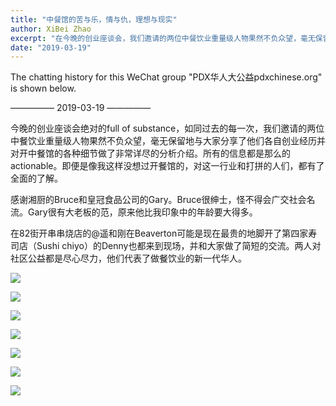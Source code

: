 ```yaml
---
title: "中餐馆的苦与乐，情与仇，理想与现实"
author: XiBei Zhao
excerpt: "在今晚的创业座谈会，我们邀请的两位中餐饮业重量级人物果然不负众望，毫无保留地与大家分享了他们各自创业经历并对开中餐馆的各种细节做了非常详尽的分析介绍。所有的信息都是那么的actionable。即便是像我这样没想过开餐馆的，对这一行业和打拼的人们，都有了全面的了解。"
date: "2019-03-19"
---
```


The chatting history for this WeChat group "PDX华人大公益pdxchinese.org" is shown below.

—————  2019-03-19  —————

今晚的创业座谈会绝对的full of substance，如同过去的每一次，我们邀请的两位中餐饮业重量级人物果然不负众望，毫无保留地与大家分享了他们各自创业经历并对开中餐馆的各种细节做了非常详尽的分析介绍。所有的信息都是那么的actionable。即便是像我这样没想过开餐馆的，对这一行业和打拼的人们，都有了全面的了解。

感谢湘厨的Bruce和皇冠食品公司的Gary。Bruce很绅士，怪不得会广交社会名流。Gary很有大老板的范，原来他比我印象中的年龄要大得多。

在82街开串串烧店的@遥和刚在Beaverton可能是现在最贵的地脚开了第四家寿司店（Sushi chiyo）的Denny也都来到现场，并和大家做了简短的交流。两人对社区公益都是尽心尽力，他们代表了做餐饮业的新一代华人。

![](https://res.cloudinary.com/dhngj18do/image/upload/f_auto,q_auto/v1/images/408a5dfb8e6c951a6dd64e8d416e6fd9)

![](https://res.cloudinary.com/dhngj18do/image/upload/f_auto,q_auto/v1/images/cc74c4889ced19a585b214a3c203fdca)

![](https://res.cloudinary.com/dhngj18do/image/upload/f_auto,q_auto/v1/images/c2e6c14f1a8a51ab5eb0424924a3c139)

![](https://res.cloudinary.com/dhngj18do/image/upload/f_auto,q_auto/v1/images/b335ac018113a036d8e897f0e6398dec)

![](https://res.cloudinary.com/dhngj18do/image/upload/f_auto,q_auto/v1/images/300d1873909e6d941a8a13867ab6d545)

![](https://res.cloudinary.com/dhngj18do/image/upload/f_auto,q_auto/v1/images/efde5e20284b8fb64f985f12c1c095ec)

![](https://res.cloudinary.com/dhngj18do/image/upload/f_auto,q_auto/v1/images/933e25a2edd5ff24b21a681617c435a4)
